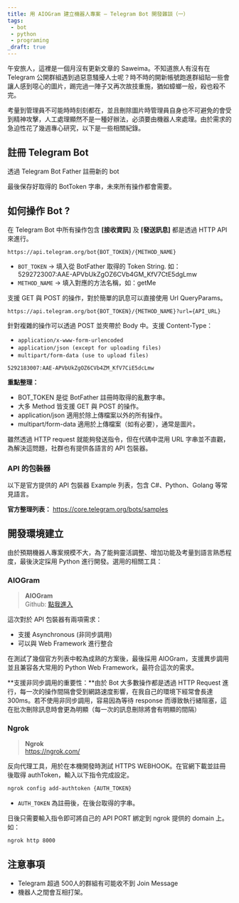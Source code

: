 ```yaml
---
title: 用 AIOGram 建立機器人專案 — Telegram Bot 開發雜談（一）
tags:
 - bot
 - python
 - programing
_draft: true
---
```


午安旅人，這裡是一個月沒有更新文章的 Saweima。不知道旅人有沒有在 Telegram 公開群組遇到過惡意騷擾人士呢？時不時的開新帳號跑進群組貼一些會讓人感到噁心的圖片，踢完過一陣子又再次故技重施，猶如蟑螂一般，殺也殺不完。

考量到管理員不可能時時刻刻都在，並且刪除圖片時管理員自身也不可避免的會受到精神攻擊，人工處理顯然不是一種好辦法，必須要由機器人來處理。由於需求的急迫性花了幾週專心研究，以下是一些相關紀錄。

## 註冊 Telegram Bot 

透過 Telegram Bot Father 註冊新的 bot



最後保存好取得的 BotToken 字串，未來所有操作都會需要。

## 如何操作 Bot ?

在 Telegram Bot 中所有操作包含 **[接收資訊]** 及 **[發送訊息]** 都是透過 HTTP API 來進行。

```url
https://api.telegram.org/bot{BOT_TOKEN}/{METHOD_NAME}
```

- `BOT_TOKEN` -> 填入從 BotFather 取得的 Token String. 如：5292723007:AAE-APVbUkZgOZ6CVb4GM_KfV7CtE5dgLmw
- `METHOD_NAME` -> 填入對應的方法名稱，如：getMe

支援 GET 與 POST 的操作，對於簡單的訊息可以直接使用 Url QueryParams。
```text
https://api.telegram.org/bot{BOT_TOKEN}/{METHOD_NAME}?url={API_URL}
```
針對複雜的操作可以透過 POST 並夾帶於 Body 中。支援 Content-Type：

- `application/x-www-form-urlencoded`
- `application/json (except for uploading files)`
- `multipart/form-data (use to upload files)`


```
5292183007:AAE-APVbUkZgOZ6CVb4ZM_KfV7CiE5dcLmw
```



**重點整理：**
- BOT_TOKEN 是從 BotFather 註冊時取得的亂數字串。
- 大多 Method 皆支援 GET 與 POST 的操作。
- application/json 適用於除上傳檔案以外的所有操作。
- multipart/form-data  適用於上傳檔案（如有必要），通常是圖片。



雖然透過 HTTP request 就能夠發送指令，但在代碼中混用 URL 字串並不直觀，為解決這問題，社群也有提供各語言的 API 包裝器。

### API 的包裝器

以下是官方提供的 API 包裝器 Example 列表，包含 C#、Python、Golang 等常見語言。

**官方整理列表：** https://core.telegram.org/bots/samples

## 開發環境建立

由於預期機器人專案規模不大，為了能夠靈活調整、增加功能及考量到語言熟悉程度，最後決定採用 Python 進行開發。選用的相關工具：

### AIOGram

> **AIOGram** <br/>
> Github: [點我進入](https://github.com/aiogram/aiogram)

這次對於 API 包裝器有兩項需求：
 - 支援 Asynchronous (非同步調用)
 - 可以與 Web Framework 進行整合

在測試了幾個官方列表中較為成熟的方案後，最後採用 AIOGram，支援異步調用並且兼容各大常用的 Python Web Framework，最符合這次的需求。

**支援非同步調用的重要性：**由於 Bot 大多數操作都是透過 HTTP Request 進行，每一次的操作間隔會受到網路速度影響，在我自己的環境下經常會長達 300ms。若不使用非同步調用，容易因為等待 response 而導致執行緒阻塞，這在批次刪除訊息時會更為明顯（每一次的訊息刪除將會有明顯的間隔）

### Ngrok

> **Ngrok** <br/>
> https://ngrok.com/

反向代理工具，用於在本機開發時測試 HTTPS WEBHOOK。在官網下載並註冊後取得 authToken，輸入以下指令完成設定。

```sh
ngrok config add-authtoken {AUTH_TOKEN}
```
* `AUTH_TOKEN` 為註冊後，在後台取得的字串。

日後只需要輸入指令即可將自己的 API PORT 綁定到 ngrok 提供的 domain 上。 如：

```sh
ngrok http 8000
```



## 注意事項

- Telegram 超過 500人的群組有可能收不到 Join Message 
- 機器人之間會互相打架。